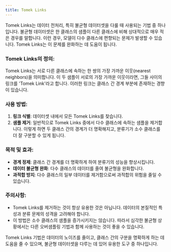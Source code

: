 ```yaml
---
title: Tomek Links
---
```


Tomek Links는 데이터 전처리, 특히 불균형 데이터셋을 다룰 때 사용되는 기법 중 하나입니다. 불균형 데이터셋은 한 클래스의 샘플이 다른 클래스에 비해 상대적으로 매우 적은 경우를 말합니다. 이런 경우, 모델이 다수 클래스에 편향되는 문제가 발생할 수 있습니다. Tomek Links는 이 문제를 완화하는 데 도움이 됩니다.

### Tomek Links의 정의:

Tomek Links는 서로 다른 클래스에 속하는 한 쌍의 가장 가까운 이웃(nearest neighbors)을 의미합니다. 이 두 샘플이 서로의 가장 가까운 이웃이라면, 그들 사이의 링크를 'Tomek Link'라고 합니다. 이러한 링크는 클래스 간 경계 부분에 존재하는 경향이 있습니다.

### 사용 방법:

1. **링크 식별**: 데이터셋 내에서 모든 Tomek Links를 찾습니다.
2. **샘플 제거**: 일반적으로 Tomek Links 중에서 다수 클래스에 속하는 샘플을 제거합니다. 이렇게 하면 두 클래스 간의 경계가 더 명확해지고, 분류기가 소수 클래스를 더 잘 구분할 수 있게 됩니다.

### 목적 및 효과:

- **경계 정제**: 클래스 간 경계를 더 명확하게 하여 분류기의 성능을 향상시킵니다.
- **데이터 불균형 완화**: 다수 클래스의 데이터를 줄여 불균형을 완화합니다.
- **과적합 방지**: 다수 클래스의 일부 데이터를 제거함으로써 과적합의 위험을 줄일 수 있습니다.

### 주의사항:

- Tomek Links를 제거하는 것이 항상 유용한 것은 아닙니다. 데이터의 본질적인 특성과 분류 문제의 성격을 고려해야 합니다.
- 이 방법은 소수 클래스의 샘플을 증가시키지는 않습니다. 따라서 심각한 불균형 상황에서는 다른 오버샘플링 기법과 함께 사용하는 것이 좋을 수 있습니다.

Tomek Links 기법은 데이터의 노이즈를 줄이고, 클래스 간의 구분을 명확하게 하는 데 도움을 줄 수 있으며, 불균형 데이터셋을 다루는 데 있어 유용한 도구 중 하나입니다.